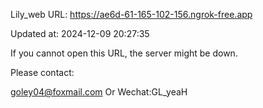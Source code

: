 Lily_web URL: https://ae6d-61-165-102-156.ngrok-free.app

Updated at: 2024-12-09 20:27:35

If you cannot open this URL, the server might be down.

Please contact: 

goley04@foxmail.com Or Wechat:GL_yeaH
